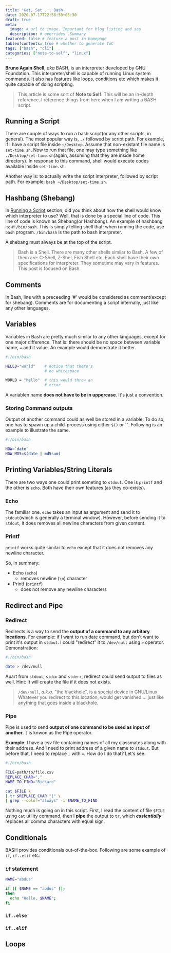 ```yaml
---
title: 'Get, Set ... Bash'
date: 2020-07-17T22:58:50+05:30
draft: true
meta:
  image: # url to image. Important for blog listing and seo
  description: # overrides .Summary
featured: false # feature a post in homepage
tableofcontents: true # whether to generate ToC
tags: ["bash", "cli"]
categories: ["note-to-self", "linux"]
---
```


**Bruno Again Shell**, _aka_ BASH, is an interpreter developed by GNU Foundation.
This interpreter/shell is capable of running Linux system commands. It also
has features like loops, conditions etc which makes it quite capable of doing
scripting.

> This article is some sort of **Note to Self**. This will be an in-depth reference. I reference things from here when I am writing a BASH script.

## Running a Script

There are couple of ways to run a bash script(or any other scripts, in general).
The most popular way is, `./` followed by script path. For example, if I have a
script file inside `~/Desktop`. Assume that non-existant file name is
`set-time.sh`. Now to run that file, one may type something like
`./Desktop/set-time.sh`(again, assuming that they are inside home directory).
In response to this command, shell would execute codes available inside
`set-time.sh`.

Another way is: to actually write the script interpreter, followed by script path.
For example: `bash ~/Desktop/set-time.sh`.

## Hashbang (Shebang)

In [Running a Script](#running-a-script) section, did you think about how the
shell would know which interpreter to use? Well, that is done by a special line
of code. This line of code is known as Shebang(or Hashbang). An example of
hashbang is: `#!/bin/bash`. This is simply telling shell that: when running the
code, use `bash` program. `/bin/bash` is the path to bash interpreter.

A shebang must always be at the top of the script.

> Bash is a Shell. There are many other shells similar to Bash. A few of them are: C-Shell, Z-Shel, Fish Shell etc. Each shell have their own specifications for interpreter. They sometime may vary in features. This post is focused on Bash.

## Comments

In Bash, line with a preceeding '#' would be considered as comment(except for
shebang). Comments are for documenting a script internally, just like any
other languages.

## Variables

Variables in Bash are pretty much similar to any other languages, except for one
major difference. That is: there should be no space between variable name, `=`
and it value. An example would demonstrate it better.

```bash
#!/bin/bash

HELLO="world"    # notice that there's 
                 # no whitespace

WORLD = "hello"  # this would throw an
                 # error
```

A variablen name **does not have to be in uppercase**. It's just a convention.

### Storing Command outputs

Output of another command could as well be stored in a variable. To do so, one
has to spawn up a child-process using either `$()` or **``**. Following is an
example to illustrate the same.

```bash
#!/bin/bash

NOW=`date`
NOW_MD5=$(date | md5sum)
```

## Printing Variables/String Literals

There are two ways one could print someting to `stdout`. One is `printf` and the
other is `echo`. Both have their own features (as they co-exists).

### Echo

The familiar one. `echo` takes an input as argument and send it to `stdout`(which
is generally a terminal window). However, before sending it to `stdout`, it does
removes all newline characters from given content.

### Printf

`printf` works quite similar to `echo` except that it does not removes any newline
character.

So, in summary:

- Echo (`echo`)
  - removes newline (`\n`) character
- Printf (`printf`)
  - does not remove any newline characters

## Redirect and Pipe

### Redirect

Redirects is a way to send the **output of a command to any arbitary locations**.
For example: if I want to run date command, but don't want to print it's output
in `stdout`. I could "redirect" it to `/dev/null` using `>` operator.
Demonstration:

```bash
#!/bin/bash

date > /dev/null
```

Apart from `stdout`, `stdin` and `stderr`, redirect could send output to files
as well. Hint: It will create the file if it does not exists.

> `/dev/null`, _a.k.a._ "the blackhole", is a special device in GNU/Linux. Whatever you redirect to this location, would get vanished ... just like anything that goes inside a blackhole.

### Pipe

Pipe is used to send **output of one command to be used as input of another**.
`|` is knwon as the Pipe operator.

**Example**: I have a csv file containing names of all my classmates along with their
address. And I need to print address of a given name to `stdout`. But before that,
I need to replace `,` with `=`. How do I do that? Let's see.

```bash
#!/bin/bash

FILE=path/to/file.csv
REPLACE_CHAR=","
NAME_TO_FIND="Rickard"

cat $FILE \
| tr $REPLACE_CHAR "|" \
| grep --color="always" -i $NAME_TO_FIND
```

Nothing much is going on in this script. First, I read the content of file `$FILE`
using `cat` utility command, then I **pipe** the output to `tr`, which ***essientially***
replaces all comma characters with equal sign.

## Conditionals

BASH provides conditionals out-of-the-box. Following are some example of `if`,
`if..elif` etc:

### `if` statement

```bash
NAME="abdus"

if [[ $NAME == "abdus" ]];
then
  echo "Hello, $NAME";
fi
```

### `if..else`

### `if..elif`

## Loops
